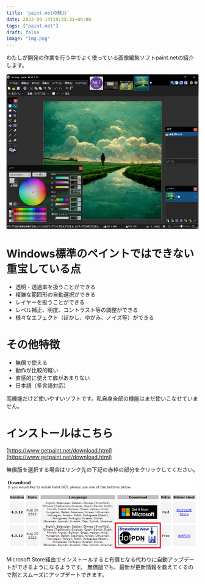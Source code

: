 ```yaml
---
title: 'paint.netの魅力'
date: 2022-09-14T19:33:31+09:00
tags: ["paint.net"]
draft: false
image: "img.png"
---
```

わたしが開発の作業を行う中でよく使っている画像編集ソフトpaint.netの紹介します。

![img_1.png](img_1.png)

# Windows標準のペイントではできない重宝している点
- 透明・透過率を扱うことができる
- 複雑な範囲形の自動選択ができる
- レイヤーを扱うことができる
- レベル補正、明度、コントラスト等の調整ができる
- 様々なエフェクト（ぼかし、ゆがみ、ノイズ等）ができる

# その他特徴
- 無償で使える
- 動作が比較的軽い
- 直感的に使えて癖があまりない
- 日本語（多言語対応）

高機能だけど使いやすいソフトです。私自身全部の機能はまだ使いこなせていません。

# インストールはこちら
[https://www.getpaint.net/download.html](https://www.getpaint.net/download.html)

無償版を選択する場合はリンク先の下記の赤枠の部分をクリックしてください。

![img_2.png](img_2.png)

Microsoft Store経由でインストールすると有償となる代わりに自動アップデートができるようになるようです。
無償版でも、最新が更新情報を教えてくるので割とスムーズにアップデートできます。